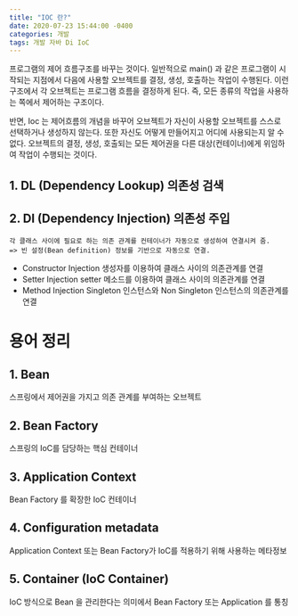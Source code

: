 ```yaml
---
title: "IOC 란?"
date: 2020-07-23 15:44:00 -0400
categories: 개발
tags: 개발 자바 Di IoC
---
```


프로그램의 제어 흐름구조를 바꾸는 것이다.
일반적으로 main() 과 같은 프로그램이 시작되는 지점에서 다음에 사용할 오브젝트를 결정, 생성, 호출하는 작업이 수행된다.
이런 구조에서 각 오브젝트는 프로그램 흐름을 결정하게 된다.
즉, 모든 종류의 작업을 사용하는 쪽에서 제어하는 구조이다.

반면, Ioc 는 제어흐름의 개념을 바꾸어
오브젝트가 자신이 사용할 오브젝트를 스스로 선택하거나 생성하지 않는다. 또한 자신도 어떻게 만들어지고 어디에 사용되는지 알 수 없다.
오브젝트의 결정, 생성, 호출되는 모든 제어권을 다른 대상(컨테이너)에게 위임하여 작업이 수행되는 것이다.

## 1. DL (Dependency Lookup) 의존성 검색

## 2. DI (Dependency Injection) 의존성 주입

    각 클래스 사이에 필요로 하는 의존 관계를 컨테이너가 자동으로 생성하여 연결시켜 줌.
    => 빈 설정(Bean definition) 정보를 기반으로 자동으로 연결.

- Constructor Injection
  생성자를 이용하여 클래스 사이의 의존관계를 연결
- Setter Injection
  setter 메소드를 이용하여 클래스 사이의 의존관계를 연결
- Method Injection
  Singleton 인스턴스와 Non Singleton 인스턴스의 의존관계를 연결

# 용어 정리

## 1. Bean

스프링에서 제어권을 가지고 의존 관계를 부여하는 오브젝트

## 2. Bean Factory

스프링의 IoC를 담당하는 핵심 컨테이너

## 3. Application Context

Bean Factory 를 확장한 IoC 컨테이너

## 4. Configuration metadata

Application Context 또는 Bean Factory가 IoC를 적용하기 위해 사용하는 메타정보

## 5. Container (IoC Container)

IoC 방식으로 Bean 을 관리한다는 의미에서 Bean Factory 또는 Application 를 통칭
